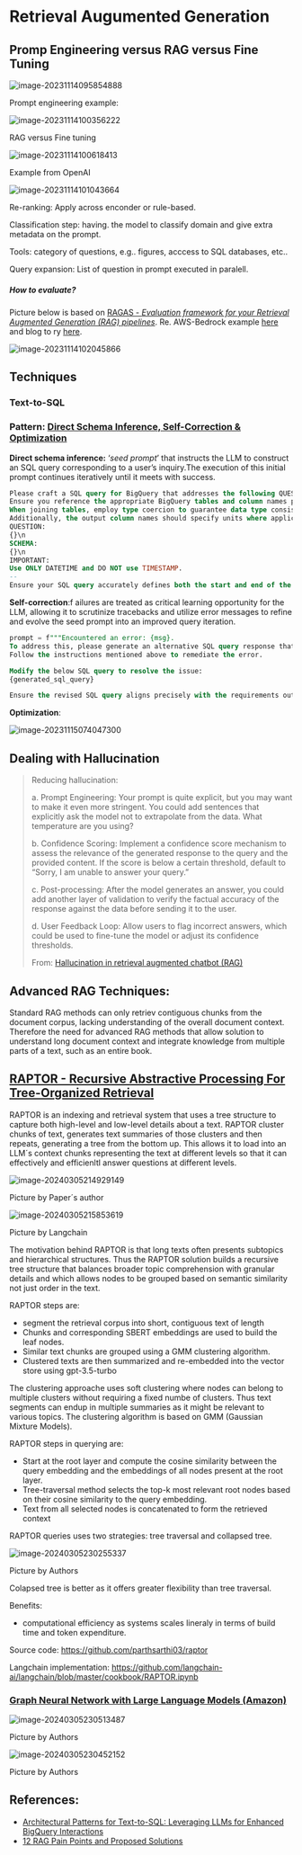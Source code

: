 # Retrieval Augumented Generation



## Promp Engineering versus RAG versus Fine Tuning 

![image-20231114095854888](./assets/image-20231114095854888.png)



Prompt engineering example:

![image-20231114100356222](./assets/image-20231114100356222.png)



RAG versus Fine tuning

![image-20231114100618413](./assets/image-20231114100618413.png)

Example from OpenAI

![image-20231114101043664](./assets/image-20231114101043664.png)

Re-ranking: Apply across enconder or rule-based.

Classification step: having. the model to classify domain and give extra metadata on the prompt.

Tools: category of questions, e.g.. figures, acccess to SQL databases, etc..

Query expansion: List of question in prompt executed in paralell.

##### How to evaluate?

Picture below is based on [RAGAS -   *Evaluation framework for your Retrieval Augmented Generation (RAG) pipelines*](https://github.com/explodinggradients/ragas). Re. AWS-Bedrock example [here](https://github.com/explodinggradients/ragas/blob/132d5cd10fd9c0856543a4da43fc43c6d7b57ec4/docs/howtos/customisations/aws-bedrock.ipynb) and blog to ry [here](https://explodinggradients.com/evaluating-rag-pipelines-with-ragas-langsmith).

![image-20231114102045866](./assets/image-20231114102045866.png)





## Techniques

### Text-to-SQL

### **Pattern: [Direct Schema Inference, Self-Correction & Optimization](https://github.com/arunpshankar/LLM-Text-to-SQL-Architectures/blob/main/05-Pattern-V/01-self-correct-rank-by-latency-chat.ipynb)**

**Direct schema inference:** ‘*seed prompt*’ that instructs the LLM to construct an SQL query corresponding to a user’s inquiry.The execution of this initial prompt continues iteratively until it meets with success.

```sql
Please craft a SQL query for BigQuery that addresses the following QUESTION provided below. 
Ensure you reference the appropriate BigQuery tables and column names provided in the SCHEMA below. 
When joining tables, employ type coercion to guarantee data type consistency for the join columns. 
Additionally, the output column names should specify units where applicable.\n
QUESTION:
{}\n
SCHEMA:
{}\n
IMPORTANT: 
Use ONLY DATETIME and DO NOT use TIMESTAMP.
--
Ensure your SQL query accurately defines both the start and end of the DATETIME range.
```

**Self-correction**:f ailures are treated as critical learning opportunity for the LLM,  allowing it to scrutinize tracebacks and utilize error messages to  refine and evolve the seed prompt into an improved query iteration.

```sql
prompt = f"""Encountered an error: {msg}. 
To address this, please generate an alternative SQL query response that avoids this specific error. 
Follow the instructions mentioned above to remediate the error. 

Modify the below SQL query to resolve the issue:
{generated_sql_query}

Ensure the revised SQL query aligns precisely with the requirements outlined in the initial question."""
```

**Optimization**:

![image-20231115074047300](./assets/image-20231115074047300.png)



## Dealing with Hallucination

> Reducing hallucination:
>
> a. Prompt Engineering: Your prompt is quite explicit, but you may  want to make it even more stringent. You could add sentences that  explicitly ask the model not to extrapolate from the data. What  temperature are you using?
>
> b. Confidence Scoring: Implement a confidence score mechanism to  assess the relevance of the generated response to the query and the  provided content. If the score is below a certain threshold, default to  “Sorry, I am unable to answer your query.”
>
> c. Post-processing: After the model generates an answer, you could  add another layer of validation to verify the factual accuracy of the  response against the data before sending it to the user.
>
> d. User Feedback Loop: Allow users to flag incorrect answers, which  could be used to fine-tune the model or adjust its confidence  thresholds.
>
> From: [Hallucination in retrieval augmented chatbot (RAG)](https://community.openai.com/t/hallucination-in-retrieval-augmented-chatbot-rag/408275)



## Advanced RAG Techniques:

Standard RAG methods can only retriev contiguous chunks from the document corpus, lacking understanding of the overall document context. Therefore the need for advanced RAG methods that allow solution to understand long document context and integrate knowledge from multiple parts of a text, such as an entire book.



## [RAPTOR - Recursive Abstractive Processing For Tree-Organized Retrieval](https://arxiv.org/html/2401.18059v1)

RAPTOR is an indexing and retrieval system that uses a tree structure to capture both high-level and low-level details about a text. RAPTOR cluster chunks of text, generates text summaries of those clusters and then repeats, generating a tree from the bottom up. This allows it to load into an LLM´s context chunks representing the text at different levels so that it can effectively and efficienltl answer questions at different levels.

![image-20240305214929149](./assets/image-20240305214929149.png)

Picture by Paper´s author

![image-20240305215853619](./assets/image-20240305215853619.png)

Picture by Langchain



The motivation behind RAPTOR is that long texts often presents subtopics and hierarchical structures. Thus the RAPTOR solution builds a recursive tree structure that balances broader topic comprehension with granular details and which allows nodes to be grouped based on semantic similarity not just order in the text.

RAPTOR steps are:

- segment the retrieval corpus into short, contiguous text of length
- Chunks and corresponding SBERT embeddings are used to build the leaf nodes.
- Similar text chunks are grouped using a GMM clustering algorithm. 
- Clustered texts are then summarized and re-embedded into the vector store using gpt-3.5-turbo

The clustering approache uses soft clustering where nodes can belong to multiple clusters without requiring a fixed numbe of clusters. Thus text segments can endup in multiple summaries as it might be relevant to various topics. The clustering algorithm is based on GMM (Gaussian Mixture Models).

RAPTOR steps in querying are:

- Start at the root layer and compute the cosine similarity between the query embedding and the embeddings of all nodes present at the root layer.
- Tree-traversal method selects the top-k most relevant root nodes based on their cosine similarity to the query embedding.
- Text from all selected nodes is concatenated to form the retrieved context

RAPTOR queries uses two strategies: tree traversal and collapsed tree. 

![image-20240305230255337](./assets/image-20240305230255337.png)

Picture by Authors 

Colapsed tree is better as it offers greater flexibility than tree traversal.

Benefits:

- computational efficiency as systems scales lineraly in terms of build time and token expenditure.



Source code: https://github.com/parthsarthi03/raptor

Langchain implementation: https://github.com/langchain-ai/langchain/blob/master/cookbook/RAPTOR.ipynb



### [Graph Neural Network with Large Language Models (Amazon)](https://www.amazon.science/publications/graph-neural-prompting-with-large-language-models)



![image-20240305230513487](./assets/image-20240305230513487.png)

Picture by Authors

![image-20240305230452152](./assets/image-20240305230452152.png)

Picture by Authors

## References:

- [Architectural Patterns for Text-to-SQL: Leveraging LLMs for Enhanced BigQuery Interactions](https://medium.com/google-cloud/architectural-patterns-for-text-to-sql-leveraging-llms-for-enhanced-bigquery-interactions-59756a749e15)
- [12 RAG Pain Points and Proposed Solutions](https://towardsdatascience.com/12-rag-pain-points-and-proposed-solutions-43709939a28c)